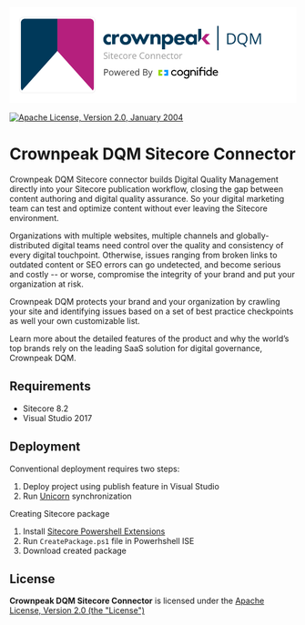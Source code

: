 ![Cognifide logo](docs/Logo.png)

[![Apache License, Version 2.0, January 2004](https://img.shields.io/github/license/Cognifide/gradle-aem-plugin.svg?label=License)](http://www.apache.org/licenses/)

# Crownpeak DQM Sitecore Connector

Crownpeak DQM Sitecore connector builds Digital Quality Management directly into your Sitecore publication workflow, closing the gap between content authoring and digital quality assurance. So your digital marketing team can test and optimize content without ever leaving the Sitecore environment.

Organizations with multiple websites, multiple channels and globally-distributed digital teams need control over the quality and consistency of every digital touchpoint. Otherwise, issues ranging from broken links to outdated content or SEO errors can go undetected, and become serious and costly -- or worse, compromise the integrity of your brand and put your organization at risk. 

Crownpeak DQM protects your brand and your organization by crawling your site and identifying issues based on a set of best practice checkpoints as well your own customizable list.

Learn more about the detailed features of the product and why the world’s top brands rely on the leading SaaS solution for digital governance, Crownpeak DQM.

## Requirements

* Sitecore  8.2
* Visual Studio 2017

## Deployment

Conventional deployment requires two steps:

1. Deploy project using publish feature in Visual Studio
2. Run [Unicorn](https://github.com/kamsar/Unicorn) synchronization

Creating Sitecore package

1. Install [Sitecore Powershell Extensions](https://marketplace.sitecore.net/en/Modules/Sitecore_PowerShell_console.aspx)
2. Run `CreatePackage.ps1` file in Powerhshell ISE
3. Download created package

## License

**Crownpeak DQM Sitecore Connector** is licensed under the [Apache License, Version 2.0 (the "License")](https://www.apache.org/licenses/LICENSE-2.0.txt)


